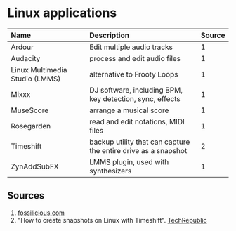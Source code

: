 # Linux applications

Name                            | Description                 | Source
:---                            | :---                        | :---
Ardour                          | Edit multiple audio tracks  | 1
Audacity                        | process and edit audio files| 1
Linux Multimedia Studio (LMMS)  | alternative to Frooty Loops | 1
Mixxx                           | DJ software, including BPM, key detection, sync, effects | 1
MuseScore                       | arrange a musical score     | 1
Rosegarden                      | read and edit notations, MIDI files | 1
Timeshift                       | backup utility that can capture the entire drive as a snapshot | 2
ZynAddSubFX                     | LMMS plugin, used with synthesizers | 1

## Sources
  1. [fossilicious.com](https://www.fosslicious.com/2019/01/7-open-source-software-related-to-music.html)
  2. "How to create snapshots on Linux with Timeshift". [TechRepublic](https://www.techrepublic.com/article/how-to-create-snapshots-on-linux-with-timeshift/#ftag=RSS56d97e7)
